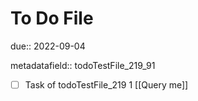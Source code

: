 # To Do File

due:: 2022-09-04

metadatafield:: todoTestFile_219_91

- [ ] Task of todoTestFile_219 1 [[Query me]]
